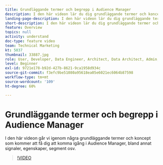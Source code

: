 ```yaml
---
title: Grundläggande termer och begrepp i Audience Manager
description: I den här videon lär du dig grundläggande termer och koncept för att komma igång med Adobe Audience Manager – inklusive signaler, egenskaper, segment med mera.
landing-page-description: I den här videon lär du dig grundläggande termer och koncept för att komma igång med Adobe Audience Manager – inklusive signaler, egenskaper, segment med mera.
short-description: I den här videon lär du dig grundläggande termer och koncept för att komma igång med Adobe Audience Manager – inklusive signaler, egenskaper, segment med mera.
feature: Overview
topics: null
activity: understand
doc-type: feature video
team: Technical Marketing
kt: 5037
thumbnail: 33887.jpg
role: User, Developer, Data Engineer, Architect, Data Architect, Admin, Leader
level: Beginner
exl-id: 9721e178-b92d-427b-8621-9ca1958d934c
source-git-commit: f3efc9be51080a95618ea05e6021ec6064b87598
workflow-type: tm+mt
source-wordcount: '109'
ht-degree: 60%

---
```


# Grundläggande termer och begrepp i Audience Manager

I den här videon går vi igenom några grundläggande termer och koncept som kommer att få dig att komma igång i Audience Manager, bland annat signaler, egenskaper, segment osv.

>[!VIDEO](https://video.tv.adobe.com/v/33887/?quality=12)
